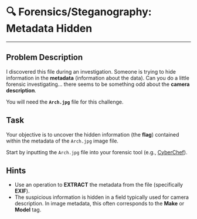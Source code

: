 # 🔍 Forensics/Steganography: Metadata Hidden

---

## Problem Description

I discovered this file during an investigation. Someone is trying to hide information in the **metadata** (information about the data). Can you do a little forensic investigating... there seems to be something odd about the **camera description**.

You will need the **`Arch.jpg`** file for this challenge.

## Task

Your objective is to uncover the hidden information (the **flag**) contained within the metadata of the `Arch.jpg` image file.

Start by inputting the `Arch.jpg` file into your forensic tool (e.g., [CyberChef](https://gchq.github.io/CyberChef/)).

## Hints

* Use an operation to **EXTRACT** the metadata from the file (specifically **EXIF**).
* The suspicious information is hidden in a field typically used for camera description. In image metadata, this often corresponds to the **Make** or **Model** tag.
